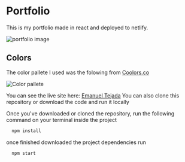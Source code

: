 # Portfolio
This is my portfolio made in react and deployed to netlify.

![portfolio image](https://res.cloudinary.com/emanueltejada/image/upload/v1621296473/Test/portfolio_vmsejm.png)


## Colors
The color pallete I used was the folowing from [Coolors.co](https://coolors.co/palettes/trending)

![Color pallete](https://res.cloudinary.com/emanueltejada/image/upload/v1621296974/Test/color_pallete_jpvhfd.png)


You can see the live site here: [Emanuel Tejada](https://emanueltejada.site/)
You can also clone this repository or download the code and run it locally

Once you've downloaded or cloned the repository, run the following command on your terminal inside the project

```javascript
  npm install
```

once finished downloaded the project dependencies run 
```javascript
  npm start
```
